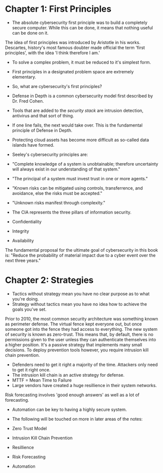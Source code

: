 # Chapter 1: First Principles
- The absolute cybersecurity first principle was to build a completely secure computer. While this can be done, it means that nothing useful can be done on it.

The idea of first principles was introduced by Aristotle in his works. Descartes, history's most famous doubter made official the term 'first principles', with the idea 'I think therefore I am.'
- To solve a complex problem, it must be reduced to it's simplest form.
- First principles in a designated problem space are extremely elementary.
- So, what are cybersecurity's first principles?
   
- Defense in Depth is a common cybersecurity model first described by Dr. Fred Cohen.
- Tools that are added to the _security stack_ are intrusion detection, antivirus and that sort of thing.
- If one line fails, the next would take over. This is the fundamental principle of Defense in Depth.
- Protecting cloud assets has become more difficult as so-called data islands have formed.
   
- Seeley's cybersecurity principles are:
- "Complete knowledge of a system is unobtainable; therefore uncertainty will always exist in our understanding of that system."
- "The principal of a system must invest trust in one or more agents."
- "Known risks can be mitigated using controls, transferrence, and avoidance, else the risks must be accepted."
- "Unknown risks manifest through complexity."
   
- The CIA represents the three pillars of information security.
- Confidentiality
- Integrity
- Availability
   
The fundamental proposal for the ultimate goal of cybersecurity in this book is:
"Reduce the probability of material impact due to a cyber event over the next three years."
   
# Chapter 2: Strategies
   
- Tactics without strategy mean you have no clear purpose as to what you're doing.
- Strategy without tactics mean you have no idea how to achieve the goals you've set.
   
Prior to 2010, the most common security architecture was something known as perimeter defense. The virtual fence kept everyone out, but once someone got into the fence they had access to everything.
The new system of security is known as zero-trust. This means that, by default, there is no permissions given to the user unless they can authenticate themselves into a higher position. It's a passive strategy that implements many small decisions. To deploy prevention tools however, you require intrusion kill chain prevention.
   
- Defenders need to get it right a majority of the time. Attackers only need to get it right once.
- The intrusion kill chain is an active strategy for defense.
- MTTF = Mean Time to Failure
- Large vendors have created a huge resillience in their system networks.
   
Risk forecasting involves 'good enough answers' as well as a lot of forecasting.
- Automation can be key to having a highly secure system.
   
- The following will be touched on more in later areas of the notes:
- Zero Trust Model
- Intrusion Kill Chain Prevention
- Resillience
- Risk Forecasting
- Automation

